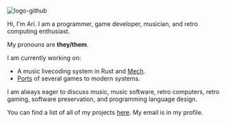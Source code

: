 ![logo-github](https://user-images.githubusercontent.com/48262530/173964536-33d2cfa8-e8be-402e-a045-cf47160a69b7.png)

Hi, I'm Ari. I am a programmer, game developer, musician, and retro computing enthusiast.

My pronouns are **they/them**.

I am currently working on:

* A music livecoding system in Rust and [Mech](http://mech-lang.org/).
* [Ports](https://games.ahribellah.space/retro/) of several games to modern systems.

I am always eager to discuss music, music software, retro computers, retro gaming, software preservation, and programming language design.

You can find a list of all of my projects [here](http://ahribellah.space). My email is in my profile.
